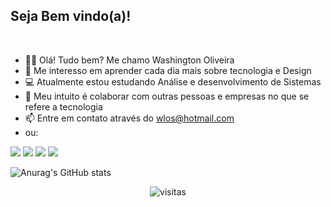 ## Seja Bem vindo(a)!
<br>

- 🙋‍♂️ Olá! Tudo bem? Me chamo Washington Oliveira
- 🎯 Me interesso em aprender cada dia mais sobre tecnologia e Design
- 💻 Atualmente estou estudando Análise e desenvolvimento de Sistemas
- 💞️ Meu intuito é colaborar com outras pessoas e empresas no que se refere a tecnologia
- 📫 Entre em contato através do wlos@hotmail.com
- ou:


[<img src="https://img.shields.io/badge/linkedin-%230077B5.svg?&style=for-the-badge&logo=linkedin&logoColor=white" />](https://www.linkedin.com/in/washington-oliveira/)
[<img src = "https://img.shields.io/badge/instagram-%23E4405F.svg?&style=for-the-badge&logo=instagram&logoColor=white">](https://www.instagram.com/wlos.2022/)
[<img src = "https://img.shields.io/badge/facebook-%231877F2.svg?&style=for-the-badge&logo=facebook&logoColor=white">](https://www.facebook.com/wlos.ba/)
[<img src = "https://img.shields.io/badge/GitHub-100000?style=for-the-badge&logo=github&logoColor=white">](https://github.com/wlos2020/)


![Anurag's GitHub stats](https://github-readme-stats.vercel.app/api?username=wlos2020&show_icons=true&theme=merko)

<div align="center"> 

 ![visitas](https://visitor-badge.glitch.me/badge?page_id=wlos2020.wlos2020.id&left_color=green&right_color=black)
  
<!---
wlos2020/wlos2020 is a ✨ special ✨ repository because its `README.md` (this file) appears on your GitHub profile.
You can click the Preview link to take a look at your changes.
--->
